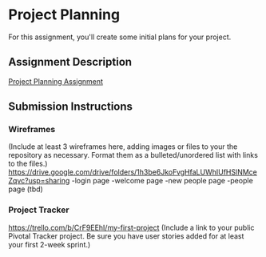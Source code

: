 # Project Planning
For this assignment, you'll create some initial plans for your project.

## Assignment Description
[Project Planning Assignment](https://education.launchcode.org/liftoff/assignments/planning/)

## Submission Instructions

### Wireframes

(Include at least 3 wireframes here, adding images or files to your the repository as necessary. Format them as a bulleted/unordered list with links to the files.)
https://drive.google.com/drive/folders/1h3be6JkoFvgHfaLUWhIUfHSlNMceZqvc?usp=sharing
-login page
-welcome page
-new people page
-people page (tbd)


### Project Tracker
https://trello.com/b/CrF9EEhI/my-first-project
(Include a link to your public Pivotal Tracker project. Be sure you have user stories added for at least your first 2-week sprint.)
